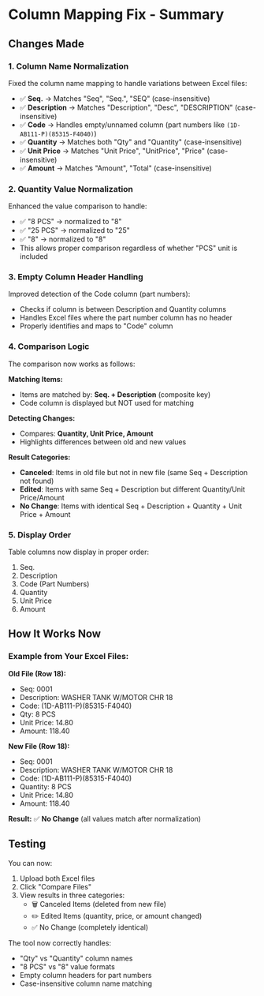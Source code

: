 # Column Mapping Fix - Summary

## Changes Made

### 1. **Column Name Normalization**
Fixed the column name mapping to handle variations between Excel files:

- ✅ **Seq.** → Matches "Seq", "Seq.", "SEQ" (case-insensitive)
- ✅ **Description** → Matches "Description", "Desc", "DESCRIPTION" (case-insensitive)  
- ✅ **Code** → Handles empty/unnamed column (part numbers like `(1D-AB111-P)(85315-F4040)`)
- ✅ **Quantity** → Matches both "Qty" and "Quantity" (case-insensitive)
- ✅ **Unit Price** → Matches "Unit Price", "UnitPrice", "Price" (case-insensitive)
- ✅ **Amount** → Matches "Amount", "Total" (case-insensitive)

### 2. **Quantity Value Normalization**
Enhanced the value comparison to handle:
- ✅ "8 PCS" → normalized to "8"
- ✅ "25 PCS" → normalized to "25"
- ✅ "8" → normalized to "8"
- This allows proper comparison regardless of whether "PCS" unit is included

### 3. **Empty Column Header Handling**
Improved detection of the Code column (part numbers):
- Checks if column is between Description and Quantity columns
- Handles Excel files where the part number column has no header
- Properly identifies and maps to "Code" column

### 4. **Comparison Logic**
The comparison now works as follows:

**Matching Items:**
- Items are matched by: **Seq. + Description** (composite key)
- Code column is displayed but NOT used for matching

**Detecting Changes:**
- Compares: **Quantity, Unit Price, Amount**
- Highlights differences between old and new values

**Result Categories:**
- **Canceled**: Items in old file but not in new file (same Seq + Description not found)
- **Edited**: Items with same Seq + Description but different Quantity/Unit Price/Amount
- **No Change**: Items with identical Seq + Description + Quantity + Unit Price + Amount

### 5. **Display Order**
Table columns now display in proper order:
1. Seq.
2. Description
3. Code (Part Numbers)
4. Quantity
5. Unit Price
6. Amount

## How It Works Now

### Example from Your Excel Files:

**Old File (Row 18):**
- Seq: 0001
- Description: WASHER TANK W/MOTOR CHR 18
- Code: (1D-AB111-P)(85315-F4040)
- Qty: 8 PCS
- Unit Price: 14.80
- Amount: 118.40

**New File (Row 18):**
- Seq: 0001
- Description: WASHER TANK W/MOTOR CHR 18
- Code: (1D-AB111-P)(85315-F4040)
- Quantity: 8 PCS
- Unit Price: 14.80
- Amount: 118.40

**Result:** ✅ **No Change** (all values match after normalization)

## Testing
You can now:
1. Upload both Excel files
2. Click "Compare Files"
3. View results in three categories:
   - 🗑️ Canceled Items (deleted from new file)
   - ✏️ Edited Items (quantity, price, or amount changed)
   - ✅ No Change (completely identical)

The tool now correctly handles:
- "Qty" vs "Quantity" column names
- "8 PCS" vs "8" value formats
- Empty column headers for part numbers
- Case-insensitive column name matching
